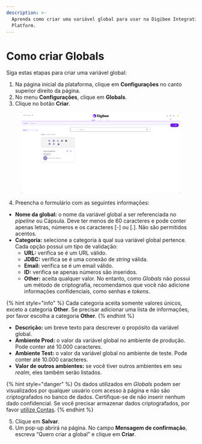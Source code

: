 ```yaml
---
description: >-
  Aprenda como criar uma variável global para usar na Digibee Integration
  Platform.
---
```


# Como criar Globals

Siga estas etapas para criar uma variável global:

1. Na página inicial da plataforma, clique em **Configurações** no canto superior direito da página.
2. No menu **Configurações**, clique em **Globals**.
3. Clique no botão **Criar**.

<figure><img src="../../.gitbook/assets/criar-global-NOVO.gif" alt="Navegando nas Configurações da Plataforma e acessando a página Globals."><figcaption></figcaption></figure>

4. Preencha o formulário com as seguintes informações:

* **Nome da global:** o nome da variável global a ser referenciada no _pipeline_ ou Cápsula. Deve ter menos de 60 caracteres e pode conter apenas letras, números e os caracteres \[-] ou \[.]. Não são permitidos acentos.
* **Categoria:** selecione a categoria à qual sua variável global pertence. Cada opção possui um tipo de validação:
  * **URL:** verifica se é um URL válido.
  * **JDBC:** verifica se é uma conexão de _string_ válida.
  * **Email:** verifica se é um email válido.
  * **ID:** verifica se apenas números são inseridos.
  * **Other:** aceita qualquer valor. No entanto, como _Globals_ não possui um método de criptografia, recomendamos que você não adicione informações confidenciais, como senhas e _tokens_.

{% hint style="info" %}
Cada categoria aceita somente valores únicos, exceto a categoria **Other**. Se precisar adicionar uma lista de informações, por favor escolha a categoria **Other**.
{% endhint %}

* **Descrição:** um breve texto para descrever o propósito da variável global.
* **Ambiente Prod:** o valor da variável global no ambiente de produção. Pode conter até 10.000 caracteres.
* **Ambiente Test:** o valor da variável global no ambiente de teste. Pode conter até 10.000 caracteres.
* **Valor de outros ambientes:** se você tiver outros ambientes em seu _realm_, eles também serão listados.

{% hint style="danger" %}
Os dados utilizados em _Globals_ podem ser visualizados por qualquer usuário com acesso à página e não são criptografados no banco de dados. Certifique-se de não inserir nenhum dado confidencial. Se você precisar armazenar dados criptografados, por favor [utilize Contas](https://docs.digibee.com/documentation/v/pt-br/settings/accounts).​
{% endhint %}

5. Clique em **Salvar**.
6. Um pop-up abrirá na página. No campo **Mensagem de confirmação**, escreva “Quero criar a global” e clique em **Criar**.&#x20;
